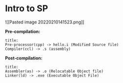 # Intro to SP
![[Pasted image 20220210141523.png]]

**Pre-compilation:**
```ad-note
title:
Pre-processor(cpp) -> hello.i (Modified Source file)
Compiler(ccl) -> .s (assembly)
```


**Post-compilation:**
```ad-note
title:
Assembler(as) -> .o (Relocatable Object file)
Linker(ld) -> .exe (Executable Object File)
```
